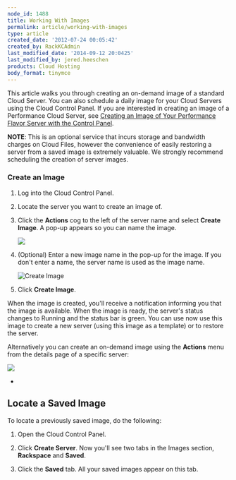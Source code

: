 ```yaml
---
node_id: 1488
title: Working With Images
permalink: article/working-with-images
type: article
created_date: '2012-07-24 00:05:42'
created_by: RackKCAdmin
last_modified_date: '2014-09-12 20:0425'
last_modified_by: jered.heeschen
products: Cloud Hosting
body_format: tinymce
---
```


This article walks you through creating an on-demand image of a standard
Cloud Server. You can also schedule a daily image for your Cloud Servers
using the Cloud Control Panel. If you are interested in creating an
image of a Performance Cloud Server, see [Creating an Image of Your
Performance Flavor Server with the Control
Panel](http://www.rackspace.com/knowledge_center/article/creating-an-image-of-your-performance-flavor-server-with-the-control-panel).

**NOTE**: This is an optional service that incurs storage and bandwidth
charges on Cloud Files, however the convenience of easily restoring a
server from a saved image is extremely valuable. We strongly recommend
scheduling the creation of server images.

### **Create an Image**

1.  Log into the Cloud Control Panel.

2.  Locate the server you want to create an image of.

3.  Click the **Actions** cog to the left of the server name and
    select **Create Image**. A pop-up appears so you can name the image.

    ![](/knowledge_center/sites/default/files/field/image/CreateImage.png)

4.  (Optional) Enter a new image name in the pop-up for the image. If
    you don't enter a name, the server name is used as the image name.

    ![Create
    Image](http://c691244.r44.cf2.rackcdn.com/On-Demand%20Image.png)

5.  Click **Create Image**.

When the image is created, you'll receive a notification informing you
that the image is available. When the image is ready, the server's
status changes to Running and the status bar is green. You can use now
use this image to create a new server (using this image as a template)
or to restore the server.

Alternatively you can create an on-demand image using
the **Actions** menu from the details page of a specific server:

![](/knowledge_center/sites/default/files/field/image/ImageMenu2.png)

 
-

Locate a Saved Image
--------------------

 

To locate a previously saved image, do the following:

1.  Open the Cloud Control Panel.

2.  Click **Create Server**. Now you'll see two tabs in the Images
    section, **Rackspace** and **Saved**.

3.  Click the **Saved** tab. All your saved images appear on this tab.



